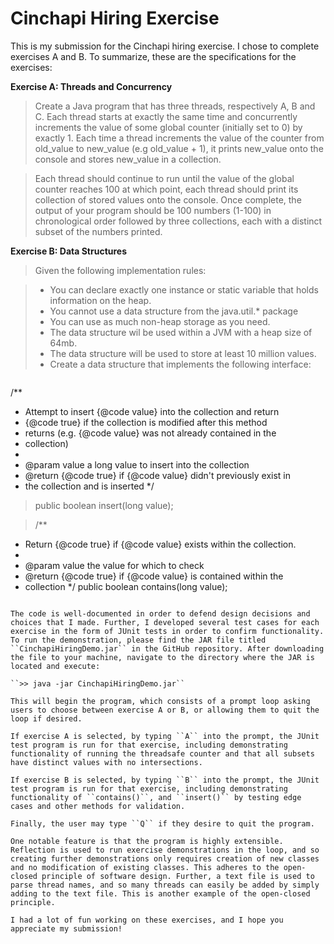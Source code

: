 # Cinchapi Hiring Exercise

This is my submission for the Cinchapi hiring exercise. I chose to complete exercises A and B. To summarize, these are the specifications for the exercises:

**Exercise A: Threads and Concurrency**

>Create a Java program that has three threads, respectively A, B and C. Each thread starts at exactly the same time and concurrently increments the value of some global counter (initially set to 0) by exactly 1. Each time a thread increments the value of the counter from old_value to new_value (e.g old_value + 1), it prints new_value onto the console and stores new_value in a collection.

>Each thread should continue to run until the value of the global counter reaches 100 at which point, each thread should print its collection of stored values onto the console. Once complete, the output of your program should be 100 numbers (1-100) in chronological order followed by three collections, each with a distinct subset of the numbers printed.


**Exercise B: Data Structures**

>Given the following implementation rules:

>* You can declare exactly one instance or static variable that holds information on the heap.
>* You cannot use a data structure from the java.util.* package
>* You can use as much non-heap storage as you need.
>* The data structure wil be used within a JVM with a heap size of 64mb.
>* The data structure will be used to store at least 10 million values.
>* Create a data structure that implements the following interface:

>```java
/**
 * Attempt to insert {@code value} into the collection and return 
 * {@code true} if the collection is modified after this method
 * returns (e.g. {@code value} was not already contained in the
 * collection)
 * 
 * @param value a long value to insert into the collection
 * @return {@code true} if {@code value} didn't previously exist in
 * the collection and is inserted
 */
>public boolean insert(long value);

>/**
 * Return {@code true} if {@code value} exists within the collection.
 * 
 * @param value the value for which to check
 * @return {@code true} if {@code value} is contained within the 
 * collection
 */
public boolean contains(long value);
```

The code is well-documented in order to defend design decisions and choices that I made. Further, I developed several test cases for each exercise in the form of JUnit tests in order to confirm functionality. To run the demonstration, please find the JAR file titled ``CinchapiHiringDemo.jar`` in the GitHub repository. After downloading the file to your machine, navigate to the directory where the JAR is located and execute:

``>> java -jar CinchapiHiringDemo.jar``

This will begin the program, which consists of a prompt loop asking users to choose between exercise A or B, or allowing them to quit the loop if desired.

If exercise A is selected, by typing ``A`` into the prompt, the JUnit test program is run for that exercise, including demonstrating functionality of running the threadsafe counter and that all subsets have distinct values with no intersections.

If exercise B is selected, by typing ``B`` into the prompt, the JUnit test program is run for that exercise, including demonstrating functionality of ``contains()``, and ``insert()`` by testing edge cases and other methods for validation.

Finally, the user may type ``Q`` if they desire to quit the program.

One notable feature is that the program is highly extensible. Reflection is used to run exercise demonstrations in the loop, and so creating further demonstrations only requires creation of new classes and no modification of existing classes. This adheres to the open-closed principle of software design. Further, a text file is used to parse thread names, and so many threads can easily be added by simply adding to the text file. This is another example of the open-closed principle.

I had a lot of fun working on these exercises, and I hope you appreciate my submission!
